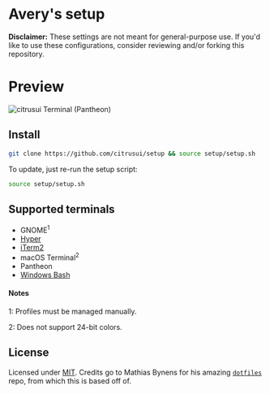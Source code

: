 # Avery's setup

**Disclaimer:** These settings are not meant for general-purpose use. If you'd like to use these configurations, consider reviewing and/or forking this repository.

# Preview

![citrusui Terminal (Pantheon)](https://cloud.githubusercontent.com/assets/9056756/20851411/4a24f6d2-b8ae-11e6-848c-6878d5d064f6.png)

## Install

```sh
git clone https://github.com/citrusui/setup && source setup/setup.sh
```

To update, just re-run the setup script:

```sh
source setup/setup.sh
```

## Supported terminals

- GNOME<sup>1</sup>
- [Hyper](https://hyper.is)
- [iTerm2](https://www.iterm2.com)
- macOS Terminal<sup>2</sup>
- Pantheon
- [Windows Bash](https://msdn.microsoft.com/commandline/wsl/about)

#### Notes

1: Profiles must be managed manually.

2: Does not support 24-bit colors.

## License

Licensed under [MIT](LICENSE.md). Credits go to Mathias Bynens for his amazing [`dotfiles`](https://github.com/mathiasbynens/dotfiles) repo, from which this is based off of.
